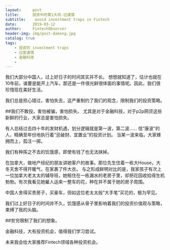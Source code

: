 ```yaml
---
layout:     post
title:      投资中的第1大坑-过谨慎
subtitle:    avoid investment traps in Fintech
date:       2019-03-12
author:     FintechObserver
header-img: img/post-dakeng.jpg
catalog: true
tags:
    - 投资坑 investment traps
    - 过度谨慎 
    - 金融科技
    - 
---
```


我们大部分中国人，过上好日子的时间其实并不长。
想想就知道了，估计也就在10年前，谁要是能开上汽车，那还是一件很光鲜很体面的事情呢。因此，我们很珍惜现在美好生活。

我们总是担心错过，害怕失去，这严重制约了我们的观念，限制我们的投资策略。

##我们不敢投，害怕被骗，害怕损失。
尤其是对于金融科技，对于p2p网贷这些新鲜的行业，大家总是害怕损失。

有人总结过去四十年的发财机遇，划分逻辑就是第一波，第二波……
信“康波”的人，精确至年份地执行着“忌破财、宜置业”的投资计划。
当某一波来临，大家蜂拥而上，孤注一掷。

我们有种挥之不去的饥饿感，即使有钱了也无法抹掉。

在加拿大，做地产经纪的朋友讲她客户的故事。那位先生住着一栋大House，大冬天舍不得开暖气，在家裹了件大衣。
与之形成鲜明对比的是，我家孩子有次上一位加拿大老太太的辅导班，她租住在一栋漏水的老房子里，却把花园收拾得生机勃勃。有次我看见她雇人运来一整车的花，种在并不属于她的房子周围。

中国人舍得买贵房子，买豪车，但如这位老太太般“大手笔”买花的，极为罕见。

我们过上好日子的时间并不久，饥饿感从骨子里影响着我们的投资价值观与策略，束缚了我的头脑。

##贫穷限制了我们的想象。

金融科技，大有投资机会，值得我们学习尝试。

未来我会给大家推荐Fintech领域各种投资机会。